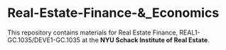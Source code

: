 # Real-Estate-Finance-&_Economics

This repository contains materials for Real Estate Finance, REAL1-GC.1035/DEVE1-GC.1035 at the **NYU Schack Institute of Real Estate**.
